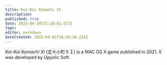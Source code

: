 ```yaml
---
title: Koi-Koi Komachi XI
description: 
published: true
date: 2022-04-10T15:28:02.573Z
tags: 
editor: markdown
dateCreated: 2022-04-01T18:18:10.214Z
---
```


_Koi-Koi Komachi XI_ (<span lang='ja'>恋々小町ＸＩ</span>) is a MAC OS X game published in 2021.
It was developed by Upyolic Soft.
